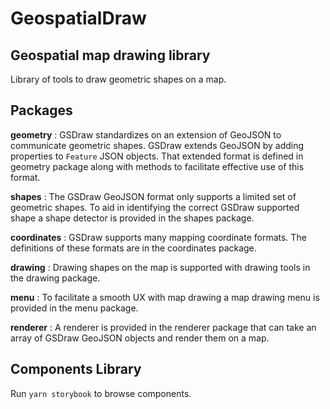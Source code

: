 # GeospatialDraw
## Geospatial map drawing library

Library of tools to draw geometric shapes on a map.

## Packages

**geometry**
:  GSDraw standardizes on an extension of GeoJSON to communicate geometric shapes. GSDraw extends GeoJSON by adding properties to `Feature` JSON objects. That extended format is defined in geometry package along with methods to facilitate effective use of this format.

**shapes**
: The GSDraw GeoJSON format only supports a limited set of geometric shapes. To aid in identifying the correct GSDraw supported shape a shape detector is provided in the shapes package.

**coordinates**
: GSDraw supports many mapping coordinate formats. The definitions of these formats are in the coordinates package.

**drawing**
: Drawing shapes on the map is supported with drawing tools in the drawing package.

**menu**
: To facilitate a smooth UX with map drawing a map drawing menu is provided in the menu package.

**renderer**
: A renderer is provided in the renderer package that can take an array of GSDraw GeoJSON objects and render them on a map.

## Components Library

Run `yarn storybook` to browse components.
